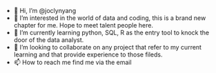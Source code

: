 - 👋 Hi, I’m @joclynyang
- 👀 I’m interested in the world of data and coding, this is a brand new chapter for me. Hope to meet talent people here.
- 🌱 I’m currently learning python, SQL, R as the entry tool to knock the door of the data analyst.
- 💞️ I’m looking to collaborate on any project that refer to my current learning and that provide experience to those fileds.
- 📫 How to reach me  find me via the email 

<!---
joclynyang/joclynyang is a ✨ special ✨ repository because its `README.md` (this file) appears on your GitHub profile.
You can click the Preview link to take a look at your changes.
--->
